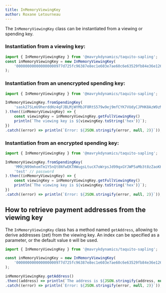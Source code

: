 ```yaml
---
title: InMemoryViewingKey
author: Roxane Letourneau
---
```


The `InMemoryViewingKey` class can be instantiated from a viewing or spending key.

### Instantiation from a viewing key:

```js 
import { InMemoryViewingKey } from '@mavrykdynamics/taquito-sapling';
const inMemoryViewingKey = new InMemoryViewingKey(
    '000000000000000000977d725fc96387e8ec1e603e7ae60c6e63529fb84e36e126770e9db9899d7f2344259fd700dc80120d3c9ca65d698f6064043b048b079caa4f198aed96271740b1d6fd523d71b15cd0b3d75644afbe9abfedb6883e299165665ab692c14ca5c835c61a0e53de553a751c78fbc42d5e7eca807fd441206651c84bf88de803efba837583145a5f338b1a7af8a5f9bec4783054f9d063d365f2352f72cbced95e0a'
);
```

### Instantiation from an unencrypted spending key:

```js 
import { InMemoryViewingKey } from '@mavrykdynamics/taquito-sapling';

InMemoryViewingKey.fromSpendingKey(
    'sask27SLmU9herddHz4qFJBLMjWYMbJF8RtS579w9ej9mfCYK7VUdyCJPHK8AzW9zMsopGZEkYeNjAY7Zz1bkM7CGu8eKLzrjBLTMC5wWJDhxiK91ahA29rhDRsHdJDV2u2jFwb2MNUix8JW7sAkAqYVaJpCehTBPgRQ1KqKwqqUaNmuD8kazd4Q8MCWmgbWs21Yuomdqyi9FLigjRp7oY4m5adaVU19Nj1AHvsMY2tePeU2L',
).then((inMemoryViewingKey) => {
    const viewingKey = inMemoryViewingKey.getFullViewingKey()
    println(`The viewing key is ${viewingKey.toString('hex')}`);
})
.catch((error) => println(`Error: ${JSON.stringify(error, null, 2)}`));

```

### Instantiation from an encrypted spending key:

```js 
import { InMemoryViewingKey } from '@mavrykdynamics/taquito-sapling';

InMemoryViewingKey.fromSpendingKey(
    'MMXjN99mhomTm1Y5nQt8NfwEKTHWugsLtucX7oWrpsJd99qxGYJWP5aMb3t8zZaoKHQ898bLu9dwpog71bnjiDZfS9J9hWnTLCGm4fAjKKYeRuwTgCRjSdsP9znCPBUpCvyxeEFvUfamA5URrp8c7AaooAkobLW1PjNh2vjHobtiyNVTEtyTUWTLcjdxaiPbQWs3NaWvcb5Qr6z9MHhKrYNBHmsd9HBeRB2rVnvvL7pMc8f8zqyuXtmAuzMhiqPz3B4BRzuc8a2jkkoL14',
    'test' // password
).then((inMemoryViewingKey) => {
    const viewingKey = inMemoryViewingKey.getFullViewingKey()
    println(`The viewing key is ${viewingKey.toString('hex')}`);
})
.catch((error) => println(`Error: ${JSON.stringify(error, null, 2)}`));

```

## How to retrieve payment addresses from the viewing key

The `InMemoryViewingKey` class has a method named `getAddress`, allowing to derive addresses (zet) from the viewing key. An index can be specified as a parameter, or the default value `0` will be used.

```js  
import { InMemoryViewingKey } from '@mavrykdynamics/taquito-sapling';

const inMemoryViewingKey = new InMemoryViewingKey(
    '000000000000000000977d725fc96387e8ec1e603e7ae60c6e63529fb84e36e126770e9db9899d7f2344259fd700dc80120d3c9ca65d698f6064043b048b079caa4f198aed96271740b1d6fd523d71b15cd0b3d75644afbe9abfedb6883e299165665ab692c14ca5c835c61a0e53de553a751c78fbc42d5e7eca807fd441206651c84bf88de803efba837583145a5f338b1a7af8a5f9bec4783054f9d063d365f2352f72cbced95e0a'
);

inMemoryViewingKey.getAddress()
.then((address) => println(`The address is ${JSON.stringify(address, null, 2)}`))
.catch((error) => println(`Error: ${JSON.stringify(error, null, 2)}`));
```